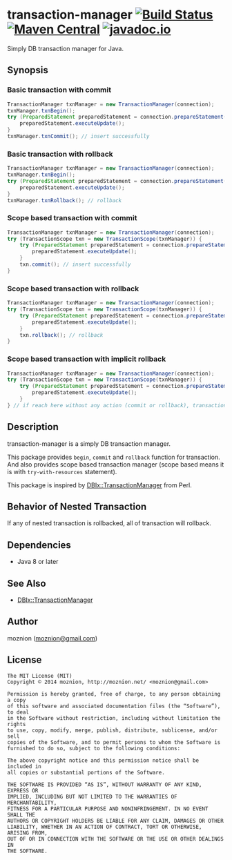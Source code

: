 transaction-manager [![Build Status][travis-image]][travis-url] [![Maven Central][maven-image]][maven-url] [![javadoc.io][javadocio-image]][javadocio-url]
=============

Simply DB transaction manager for Java.

Synopsis
---

### Basic transaction with commit

```java
TransactionManager txnManager = new TransactionManager(connection);
txnManager.txnBegin();
try (PreparedStatement preparedStatement = connection.prepareStatement("INSERT INTO foo (id, var) VALUES (1, 'baz')")) {
    preparedStatement.executeUpdate();
}
txnManager.txnCommit(); // insert successfully
```

### Basic transaction with rollback

```java
TransactionManager txnManager = new TransactionManager(connection);
txnManager.txnBegin();
try (PreparedStatement preparedStatement = connection.prepareStatement("INSERT INTO foo (id, var) VALUES (1, 'baz')")) {
    preparedStatement.executeUpdate();
}
txnManager.txnRollback(); // rollback
```

### Scope based transaction with commit

```java
TransactionManager txnManager = new TransactionManager(connection);
try (TransactionScope txn = new TransactionScope(txnManager)) {
    try (PreparedStatement preparedStatement = connection.prepareStatement("INSERT INTO foo (id, var) VALUES (1, 'baz')")) {
        preparedStatement.executeUpdate();
    }
    txn.commit(); // insert successfully
}
```

### Scope based transaction with rollback

```java
TransactionManager txnManager = new TransactionManager(connection);
try (TransactionScope txn = new TransactionScope(txnManager)) {
    try (PreparedStatement preparedStatement = connection.prepareStatement("INSERT INTO foo (id, var) VALUES (1, 'baz')")) {
        preparedStatement.executeUpdate();
    }
    txn.rollback(); // rollback
}
```

### Scope based transaction with implicit rollback

```java
TransactionManager txnManager = new TransactionManager(connection);
try (TransactionScope txn = new TransactionScope(txnManager)) {
    try (PreparedStatement preparedStatement = connection.prepareStatement("INSERT INTO foo (id, var) VALUES (1, 'baz')")) {
        preparedStatement.executeUpdate();
    }
} // if reach here without any action (commit or rollback), transaction will rollback automatically
```

Description
--

transaction-manager is a simply DB transaction manager.

This package provides `begin`, `commit` and `rollback` function for transaction.
And also provides scope based transaction manager (scope based means it is with `try-with-resources` statement).

This package is inspired by [DBIx::TransactionManager](https://metacpan.org/pod/DBIx::TransactionManager) from Perl.

Behavior of Nested Transaction
--

If any of nested transaction is rollbacked, all of transaction will rollback.

Dependencies
--

- Java 8 or later

See Also
--

- [DBIx::TransactionManager](https://metacpan.org/pod/DBIx::TransactionManager)

Author
--

moznion (<moznion@gmail.com>)

License
--

```
The MIT License (MIT)
Copyright © 2014 moznion, http://moznion.net/ <moznion@gmail.com>

Permission is hereby granted, free of charge, to any person obtaining a copy
of this software and associated documentation files (the “Software”), to deal
in the Software without restriction, including without limitation the rights
to use, copy, modify, merge, publish, distribute, sublicense, and/or sell
copies of the Software, and to permit persons to whom the Software is
furnished to do so, subject to the following conditions:

The above copyright notice and this permission notice shall be included in
all copies or substantial portions of the Software.

THE SOFTWARE IS PROVIDED “AS IS”, WITHOUT WARRANTY OF ANY KIND, EXPRESS OR
IMPLIED, INCLUDING BUT NOT LIMITED TO THE WARRANTIES OF MERCHANTABILITY,
FITNESS FOR A PARTICULAR PURPOSE AND NONINFRINGEMENT. IN NO EVENT SHALL THE
AUTHORS OR COPYRIGHT HOLDERS BE LIABLE FOR ANY CLAIM, DAMAGES OR OTHER
LIABILITY, WHETHER IN AN ACTION OF CONTRACT, TORT OR OTHERWISE, ARISING FROM,
OUT OF OR IN CONNECTION WITH THE SOFTWARE OR THE USE OR OTHER DEALINGS IN
THE SOFTWARE.
```

[travis-url]: https://travis-ci.org/moznion/java-transaction-manager
[travis-image]: https://travis-ci.org/moznion/java-transaction-manager.svg?branch=master
[maven-url]: https://maven-badges.herokuapp.com/maven-central/net.moznion/transaction-manager
[maven-image]: https://maven-badges.herokuapp.com/maven-central/net.moznion/transaction-manager/badge.svg?style=flat
[javadocio-url]: https://javadocio-badges.herokuapp.com/net.moznion/transaction-manager
[javadocio-image]: https://javadocio-badges.herokuapp.com/net.moznion/transaction-manager/badge.svg

